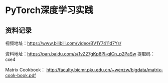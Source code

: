 # PyTorch深度学习实践

## 资料记录

视频地址：https://www.bilibili.com/video/BV1Y7411d7Ys/

资料地址：https://pan.baidu.com/s/1vZ27gKp8Pl-qICn_p2PaSw   提取码：cxe4

Matrix Cookbook： http://faculty.bicmr.pku.edu.cn/~wenzw/bigdata/matrix-cook-book.pdf

